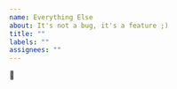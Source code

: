 ```yaml
---
name: Everything Else
about: It's not a bug, it's a feature ;)
title: ""
labels: ""
assignees: ""
---
```


:unicorn:
